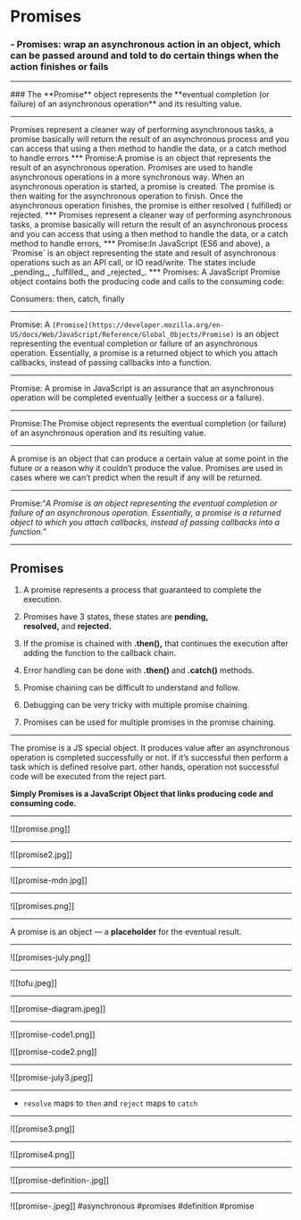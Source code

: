 # Promises
### -   Promises: wrap an asynchronous action in an object, which can be passed around and told to do certain things when the action finishes or fails
<hr>
### The **Promise** object represents the **eventual completion (or failure) of an asynchronous operation** and its resulting value.
<hr>
Promises represent a cleaner way of performing asynchronous tasks, a promise basically will return the result of an asynchronous process and you can access that using a then method to handle the data, or a catch method to handle errors
***
Promise:A promise is an object that represents the result of an asynchronous operation. Promises are used to handle asynchronous operations in a more synchronous way. When an asynchronous operation is started, a promise is created. The promise is then waiting for the asynchronous operation to finish. Once the asynchronous operation finishes, the promise is either resolved ( fulfilled) or rejected.
***
Promises represent a cleaner way of performing asynchronous tasks, a promise basically will return the result of an asynchronous process and you can access that using a then method to handle the data, or a catch method to handle errors,
***
Promise:In JavaScript (ES6 and above), a `Promise` is an object representing the state and result of asynchronous operations such as an API call, or IO read/write. The states include _pending_, _fulfilled_, and _rejected_.
***
Promises: A JavaScript Promise object contains both the producing code and calls to the consuming code:

  Consumers: then, catch, finally
  ***
  Promise: A `[Promise](https://developer.mozilla.org/en-US/docs/Web/JavaScript/Reference/Global_Objects/Promise)` is an object representing the eventual completion or failure of an asynchronous operation. Essentially, a promise is a returned object to which you attach callbacks, instead of passing callbacks into a function.

  ***
  
Promise: A promise in JavaScript is an assurance that an asynchronous operation will be completed eventually (either a success or a failure).
***

Promise:The Promise object represents the eventual completion (or failure) of an asynchronous operation and its resulting value.
***
A promise is an object that can produce a certain value at some point in the future or a reason why it couldn’t produce the value. Promises are used in cases where we can’t predict when the result if any will be returned.
***

Promise:“_A Promise is an object representing the eventual completion or failure of an asynchronous operation. Essentially, a promise is a returned object to which you attach callbacks, instead of passing callbacks into a function.”_
***
## **Promises**

1. A promise represents a process that guaranteed to complete the execution.

2. Promises have 3 states, these states are **pending, resolved,** and **rejected.**

3. If the promise is chained with **.then(),** that continues the execution after adding the function to the callback chain.

4. Error handling can be done with **.then()** and **.catch()** methods.

5. Promise chaining can be difficult to understand and follow.

6. Debugging can be very tricky with multiple promise chaining.

7. Promises can be used for multiple promises in the promise chaining.

***
The promise is a JS special object. It produces value after an asynchronous operation is completed successfully or not. If it’s successful then perform a task which is defined resolve part. other hands, operation not successful code will be executed from the reject part.

**Simply Promises is a JavaScript Object that links producing code and consuming code.**
***
![[promise.png]]
***
![[promise2.jpg]]
***
![[promise-mdn.jpg]]
***
![[promises.png]]
***

A promise is an object — a **placeholder** for the eventual result.
***
![[promises-july.png]]
***
![[tofu.jpeg]]
***
![[promise-diagram.jpeg]]
***
![[promise-code1.png]]


![[promise-code2.png]]
***
![[promise-july3.jpeg]]

***
-   `resolve` maps to `then` and `reject` maps to `catch`
***
![[promise3.png]]
***
![[promise4.png]]
***
![[promise-definition-.jpg]]
***
![[promise-.jpeg]]
#asynchronous
#promises
#definition
#promise 
